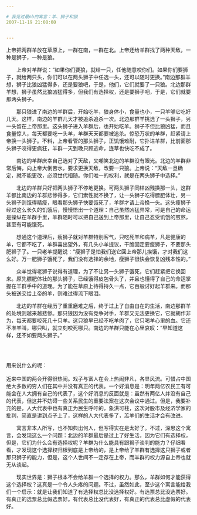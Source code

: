 ```yaml
---

# 我见过最nb的寓言：羊、狮子和狼
2007-11-19 21:08:08


---
```



上帝把两群羊放在草原上，一群在南，一群在北。上帝还给羊群找了两种天敌，一种是狮子，一种是狼。<p>　　上帝对羊群说：“如果你们要狼，就给一只，任他随意咬你们。如果你们要狮子，就给两只头，你们可以在两头狮子中任选一头，还可以随时更换。”南边那群羊想，狮子比狼凶猛得多，还是要狼吧，于是，他们，它们就要了一只狼。北边那群羊想，狮子虽然比狼凶猛得多，但我们有选择权，还是要狮子吧，于是，它们就要那两头狮子。</p>
<p>　　那只狼进了南边的羊群后，开始吃羊，狼身体小，食量也小，一只羊够它吃好几天。这样，南边的羊群几天才被追杀追杀一次。北边那群羊挑选了一头狮子，另一头留在上帝那里。这头狮子进入羊群后，也开始吃羊。狮子不但比狼凶猛，而且食量惊人，每天都要吃一头羊，羊群天天都要被追杀。惊恐万状的羊群，赶紧请上帝换一头狮子。不料，上帝看管的那头狮子，正饥饿难耐，它扑进羊群，比前面那头狮子咬得更疯狂，羊群一天到晚只顾逃命，连草也快吃不成了。</p>
<p>　　南边的羊群庆幸自己选对了天敌，又嘲笑北边的羊群没有眼光。北边的羊群非常后悔，向上帝大倒苦水，要求更换天敌，改要一只狼。上帝说：“天敌一旦确定，就不能更改，必须世代相随。你们唯一的权利，就是在两头狮子中选择。”</p>
<p>　　北边的羊群只好把两头狮子不停地更换。可两头狮子同样凶残换那一头，这群羊都比南边的羊群悲惨得多，它们索性就不换了，让一头狮子吃得膘肥体壮，另一头狮子则饿得精瘦，眼看那头狮子快要饿死了，羊群才请上帝换一头。这头瘦狮子经过这么长久的饥饿后，慢慢悟出一个道理：自己虽然凶猛异常，可是自己的命运是操纵在羊群手里，羊群随时可以把自己送到上帝那里，让自己忍受饥饿的煎熬，甚至有可能饿死。</p>
<p>　　想通这个道理后，瘦狮子就对羊群特别客气，只吃死羊和病羊，凡是健康的羊，它都不吃了，羊群喜出望外，有几头小羊提议，干脆固定要瘦狮子，不要那头肥狮子了。一只老羊提醒说：“瘦狮子是怕我们送它回上帝那儿挨饿，才对我们这么好。万一肥狮子饿死了，我们没有选择的余地，瘦狮子很快会恢复凶残本性的。”</p>
<p>　　众羊觉得老狮子说得有道理，为了不让另一头狮子饿死，它们赶紧把它换回来。原先膘肥体壮的那头狮子，已经饿得皮包骨头了，并且也懂得了自己的命运掌握在羊群手中的道理。为了能在草原上待得持久一点，它百般讨好起羊群来。而那头被送交给上帝的羊，则难过得流下眼泪。</p>
<p>　　北边的羊群在经历了重重磨难之后，终于过上了自由自在的生活，南边那群羊的处境则越来越悲惨。那只狼因为没有竞争对手，羊群又无法更换它，它就胡作非为，每天都要咬死几十只羊。这只狼早已经不吃羊肉了，它只喝羊心里的血。它还不准羊叫，哪只叫，就立刻咬死哪只。南边的羊群只能在心里哀叹：“早知道这样，还不如要两头狮子。”<br />
</p>
<br />
<br />
<p>用来说什么的呢：<br />
<br />
近来中国的两会开得很热闹。戏子与富人在会上热闹非凡，各显风流。可惜占中国绝大多数的穷人们在其中并没有真正的代表。一个好消息是：明年两亿农民工有可能会在人大拥有自己的代表了，这个好消息的反面就是：虽然有两亿人并没有自己的代表，但这并不妨碍一些关系民生的重要法案在这次会议中通过。但是，我要补充的是，人大代表中也有真正为民生呼吁的，象洪可柱，这次对股市及经济学家的批判，简直是讲到点子上了，这样的人大代表多了，羔羊们的生活才会有改进。</p>
<p>　　寓言非本人所写，也不知典出何人，但写得实在是太好了。不过，深思这个寓言，会发现这么一个问题：北边的羊群最后是过上了好生活，因为它们有选择权，但是，它们为什么会有选择权呢？羊群为什么能具有跟狮子谈判的能力？仔细看看，才发现这个选择权归根到底是上帝给的，是上帝给了羊群有选择这只狮子或者那只狮子的能力，但是，这个人世间不一定存在上帝，而羊群的权力源自上帝也就无从谈起。</p>
<p>　　现实世界是：狮子根本不会给羊群一个选择的权力。那么，羊群如何才能获得这个选择权？这真是一个令人头疼的问题。不过，虽然如此，至少这个寓言能给我们一个启示：就是让我们知道了有选择权总比没选择权好。有选票总比没选票好。有真正的选票总比假选票好。有代表总比没代表好，有真正的代表总比虚假的代表好。</p>
<p><br />
</p>
